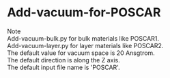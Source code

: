 # Add-vacuum-for-POSCAR
Note  
Add-vacuum-bulk.py for bulk materials like POSCAR1.  
Add-vacuum-layer.py for layer materials like POSCAR2.  
The default value for vacuum space is 20 Ansgtrom.  
The default direction is along the Z axis.  
The default input file name is 'POSCAR'.  
